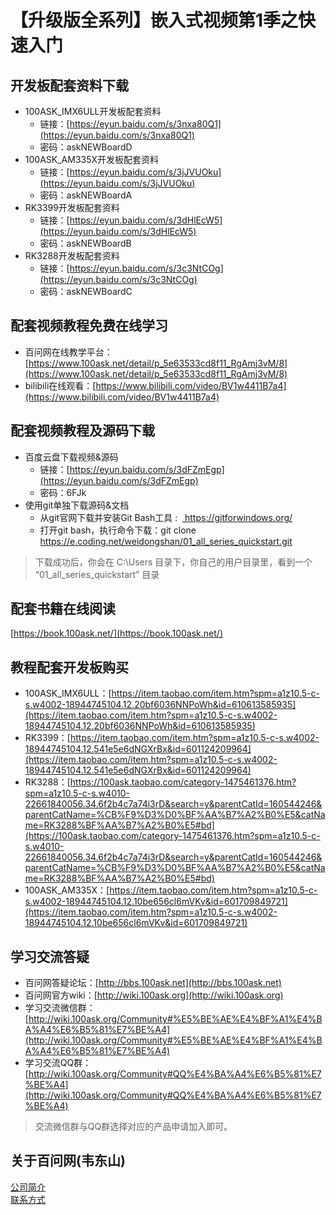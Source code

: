 # 【升级版全系列】嵌入式视频第1季之快速入门
## 开发板配套资料下载
- 100ASK_IMX6ULL开发板配套资料
  - 链接：[https://eyun.baidu.com/s/3nxa80Q1](https://eyun.baidu.com/s/3nxa80Q1) 
  - 密码：askNEWBoardD
- 100ASK_AM335X开发板配套资料
  - 链接：[https://eyun.baidu.com/s/3jJVUOku](https://eyun.baidu.com/s/3jJVUOku) 
  - 密码：askNEWBoardA 
- RK3399开发板配套资料
  - 链接：[https://eyun.baidu.com/s/3dHlEcW5](https://eyun.baidu.com/s/3dHlEcW5) 
  - 密码：askNEWBoardB
- RK3288开发板配套资料
  - 链接：[https://eyun.baidu.com/s/3c3NtCOg](https://eyun.baidu.com/s/3c3NtCOg) 
  - 密码：askNEWBoardC

## 配套视频教程免费在线学习
- 百问网在线教学平台：[https://www.100ask.net/detail/p_5e63533cd8f11_RgAmj3vM/8](https://www.100ask.net/detail/p_5e63533cd8f11_RgAmj3vM/8)
- bilibili在线观看：[https://www.bilibili.com/video/BV1w4411B7a4](https://www.bilibili.com/video/BV1w4411B7a4)

## 配套视频教程及源码下载
- 百度云盘下载视频&源码
  - 链接：[https://eyun.baidu.com/s/3dFZmEgp](https://eyun.baidu.com/s/3dFZmEgp) 
  - 密码：6FJk
- 使用git单独下载源码&文档
  - 从git官网下载并安装Git Bash工具 :  [ https://gitforwindows.org/ ]( https://gitforwindows.org/ )
  - 打开git bash，执行命令下载：git clone https://e.coding.net/weidongshan/01_all_series_quickstart.git

> 下载成功后，你会在 C:\Users 目录下，你自己的用户目录里，看到一个 “01_all_series_quickstart” 目录

## 配套书籍在线阅读
[https://book.100ask.net/](https://book.100ask.net/)

## 教程配套开发板购买
- 100ASK_IMX6ULL：[https://item.taobao.com/item.htm?spm=a1z10.5-c-s.w4002-18944745104.12.20bf6036NNPoWh&id=610613585935](https://item.taobao.com/item.htm?spm=a1z10.5-c-s.w4002-18944745104.12.20bf6036NNPoWh&id=610613585935)
- RK3399：[https://item.taobao.com/item.htm?spm=a1z10.5-c-s.w4002-18944745104.12.541e5e6dNGXrBx&id=601124209964](https://item.taobao.com/item.htm?spm=a1z10.5-c-s.w4002-18944745104.12.541e5e6dNGXrBx&id=601124209964)
- RK3288：[https://100ask.taobao.com/category-1475461376.htm?spm=a1z10.5-c-s.w4010-22661840056.34.6f2b4c7a74i3rD&search=y&parentCatId=160544246&parentCatName=%CB%F9%D3%D0%BF%AA%B7%A2%B0%E5&catName=RK3288%BF%AA%B7%A2%B0%E5#bd](https://100ask.taobao.com/category-1475461376.htm?spm=a1z10.5-c-s.w4010-22661840056.34.6f2b4c7a74i3rD&search=y&parentCatId=160544246&parentCatName=%CB%F9%D3%D0%BF%AA%B7%A2%B0%E5&catName=RK3288%BF%AA%B7%A2%B0%E5#bd)
- 100ASK_AM335X：[https://item.taobao.com/item.htm?spm=a1z10.5-c-s.w4002-18944745104.12.10be656cl6mVKv&id=601709849721](https://item.taobao.com/item.htm?spm=a1z10.5-c-s.w4002-18944745104.12.10be656cl6mVKv&id=601709849721)

## 学习交流答疑
- 百问网答疑论坛：[http://bbs.100ask.net](http://bbs.100ask.net)
- 百问网官方wiki：[http://wiki.100ask.org](http://wiki.100ask.org)
- 学习交流微信群：[http://wiki.100ask.org/Community#%E5%BE%AE%E4%BF%A1%E4%BA%A4%E6%B5%81%E7%BE%A4](http://wiki.100ask.org/Community#%E5%BE%AE%E4%BF%A1%E4%BA%A4%E6%B5%81%E7%BE%A4)
- 学习交流QQ群：  [http://wiki.100ask.org/Community#QQ%E4%BA%A4%E6%B5%81%E7%BE%A4](http://wiki.100ask.org/Community#QQ%E4%BA%A4%E6%B5%81%E7%BE%A4)

> 交流微信群与QQ群选择对应的产品申请加入即可。

## 关于百问网(韦东山)
[公司简介](http://weidongshan.gitee.io/informationdownloadcenter/documentation/AboutUs/aboutus.html)  <br>
[联系方式](http://weidongshan.gitee.io/informationdownloadcenter/documentation/AboutUs/aboutus.html#id2)
